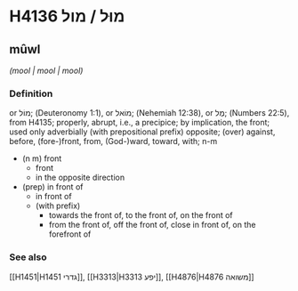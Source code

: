 # H4136 מוּל / מול

## mûwl

_(mool | mool | mool)_

### Definition

or מוֹל; (Deuteronomy 1:1), or מוֹאל; (Nehemiah 12:38), or מֻל; (Numbers 22:5), from H4135; properly, abrupt, i.e., a precipice; by implication, the front; used only adverbially (with prepositional prefix) opposite; (over) against, before, (fore-)front, from, (God-)ward, toward, with; n-m

- (n m) front
  - front
  - in the opposite direction
- (prep) in front of
  - in front of
  - (with prefix)
    - towards the front of, to the front of, on the front of
    - from the front of, off the front of, close in front of, on the forefront of

### See also

[[H1451|H1451 גדרי]], [[H3313|H3313 יפע]], [[H4876|H4876 משואה]]
